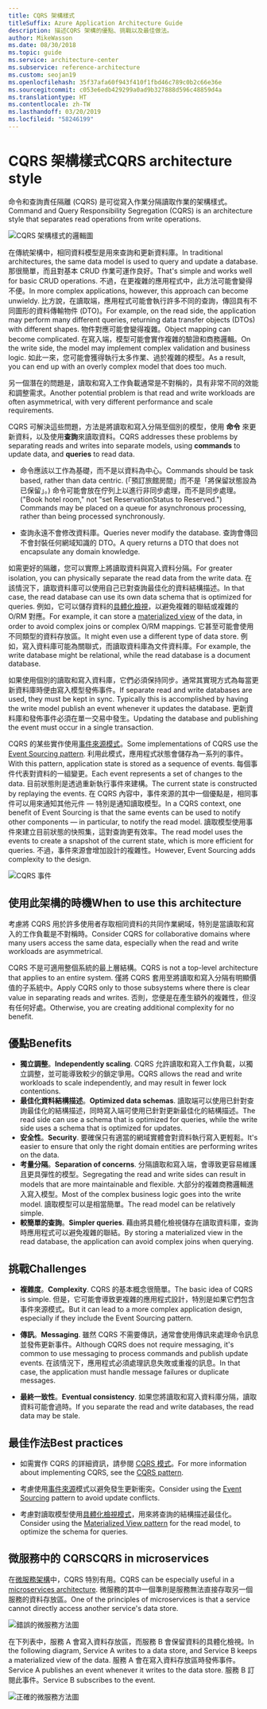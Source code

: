 ```yaml
---
title: CQRS 架構樣式
titleSuffix: Azure Application Architecture Guide
description: 描述CQRS 架構的優點、挑戰以及最佳做法。
author: MikeWasson
ms.date: 08/30/2018
ms.topic: guide
ms.service: architecture-center
ms.subservice: reference-architecture
ms.custom: seojan19
ms.openlocfilehash: 35f37afa60f943f410f1fbd46c789c0b2c66e36e
ms.sourcegitcommit: c053e6edb429299a0ad9b327888d596c48859d4a
ms.translationtype: HT
ms.contentlocale: zh-TW
ms.lasthandoff: 03/20/2019
ms.locfileid: "58246199"
---
```

# <a name="cqrs-architecture-style"></a><span data-ttu-id="ae639-103">CQRS 架構樣式</span><span class="sxs-lookup"><span data-stu-id="ae639-103">CQRS architecture style</span></span>

<span data-ttu-id="ae639-104">命令和查詢責任隔離 (CQRS) 是可從寫入作業分隔讀取作業的架構樣式。</span><span class="sxs-lookup"><span data-stu-id="ae639-104">Command and Query Responsibility Segregation (CQRS) is an architecture style that separates read operations from write operations.</span></span>

![CQRS 架構樣式的邏輯圖](./images/cqrs-logical.svg)

<span data-ttu-id="ae639-106">在傳統架構中，相同資料模型是用來查詢和更新資料庫。</span><span class="sxs-lookup"><span data-stu-id="ae639-106">In traditional architectures, the same data model is used to query and update a database.</span></span> <span data-ttu-id="ae639-107">那很簡單，而且對基本 CRUD 作業可運作良好。</span><span class="sxs-lookup"><span data-stu-id="ae639-107">That's simple and works well for basic CRUD operations.</span></span> <span data-ttu-id="ae639-108">不過，在更複雜的應用程式中，此方法可能會變得不便。</span><span class="sxs-lookup"><span data-stu-id="ae639-108">In more complex applications, however, this approach can become unwieldy.</span></span> <span data-ttu-id="ae639-109">比方說，在讀取端，應用程式可能會執行許多不同的查詢，傳回具有不同圖形的資料傳輸物件 (DTO)。</span><span class="sxs-lookup"><span data-stu-id="ae639-109">For example, on the read side, the application may perform many different queries, returning data transfer objects (DTOs) with different shapes.</span></span> <span data-ttu-id="ae639-110">物件對應可能會變得複雜。</span><span class="sxs-lookup"><span data-stu-id="ae639-110">Object mapping can become complicated.</span></span> <span data-ttu-id="ae639-111">在寫入端，模型可能會實作複雜的驗證和商務邏輯。</span><span class="sxs-lookup"><span data-stu-id="ae639-111">On the write side, the model may implement complex validation and business logic.</span></span> <span data-ttu-id="ae639-112">如此一來，您可能會獲得執行太多作業、過於複雜的模型。</span><span class="sxs-lookup"><span data-stu-id="ae639-112">As a result, you can end up with an overly complex model that does too much.</span></span>

<span data-ttu-id="ae639-113">另一個潛在的問題是，讀取和寫入工作負載通常是不對稱的，具有非常不同的效能和調整需求。</span><span class="sxs-lookup"><span data-stu-id="ae639-113">Another potential problem is that read and write workloads are often asymmetrical, with very different performance and scale requirements.</span></span>

<span data-ttu-id="ae639-114">CQRS 可解決這些問題，方法是將讀取和寫入分隔至個別的模型，使用 **命令** 來更新資料，以及使用**查詢**來讀取資料。</span><span class="sxs-lookup"><span data-stu-id="ae639-114">CQRS addresses these problems by separating reads and writes into separate models, using **commands** to update data, and **queries** to read data.</span></span>

- <span data-ttu-id="ae639-115">命令應該以工作為基礎，而不是以資料為中心。</span><span class="sxs-lookup"><span data-stu-id="ae639-115">Commands should be task based, rather than data centric.</span></span> <span data-ttu-id="ae639-116">(「預訂旅館房間」而不是「將保留狀態設為已保留」。) 命令可能會放在佇列上以進行非同步處理，而不是同步處理。</span><span class="sxs-lookup"><span data-stu-id="ae639-116">("Book hotel room," not "set ReservationStatus to Reserved.") Commands may be placed on a queue for asynchronous processing, rather than being processed synchronously.</span></span>

- <span data-ttu-id="ae639-117">查詢永遠不會修改資料庫。</span><span class="sxs-lookup"><span data-stu-id="ae639-117">Queries never modify the database.</span></span> <span data-ttu-id="ae639-118">查詢會傳回不會封裝任何網域知識的 DTO。</span><span class="sxs-lookup"><span data-stu-id="ae639-118">A query returns a DTO that does not encapsulate any domain knowledge.</span></span>

<span data-ttu-id="ae639-119">如需更好的隔離，您可以實際上將讀取資料與寫入資料分隔。</span><span class="sxs-lookup"><span data-stu-id="ae639-119">For greater isolation, you can physically separate the read data from the write data.</span></span> <span data-ttu-id="ae639-120">在該情況下，讀取資料庫可以使用自己已對查詢最佳化的資料結構描述。</span><span class="sxs-lookup"><span data-stu-id="ae639-120">In that case, the read database can use its own data schema that is optimized for queries.</span></span> <span data-ttu-id="ae639-121">例如，它可以儲存資料的[具體化檢視][materialized-view]，以避免複雜的聯結或複雜的 O/RM 對應。</span><span class="sxs-lookup"><span data-stu-id="ae639-121">For example, it can store a [materialized view][materialized-view] of the data, in order to avoid complex joins or complex O/RM mappings.</span></span> <span data-ttu-id="ae639-122">它甚至可能會使用不同類型的資料存放區。</span><span class="sxs-lookup"><span data-stu-id="ae639-122">It might even use a different type of data store.</span></span> <span data-ttu-id="ae639-123">例如，寫入資料庫可能為關聯式，而讀取資料庫為文件資料庫。</span><span class="sxs-lookup"><span data-stu-id="ae639-123">For example, the write database might be relational, while the read database is a document database.</span></span>

<span data-ttu-id="ae639-124">如果使用個別的讀取和寫入資料庫，它們必須保持同步。通常其實現方式為每當更新資料庫時便由寫入模型發佈事件。</span><span class="sxs-lookup"><span data-stu-id="ae639-124">If separate read and write databases are used, they must be kept in sync. Typically this is accomplished by having the write model publish an event whenever it updates the database.</span></span> <span data-ttu-id="ae639-125">更新資料庫和發佈事件必須在單一交易中發生。</span><span class="sxs-lookup"><span data-stu-id="ae639-125">Updating the database and publishing the event must occur in a single transaction.</span></span>

<span data-ttu-id="ae639-126">CQRS 的某些實作使用[事件來源模式][event-sourcing]。</span><span class="sxs-lookup"><span data-stu-id="ae639-126">Some implementations of CQRS use the [Event Sourcing pattern][event-sourcing].</span></span> <span data-ttu-id="ae639-127">利用此模式，應用程式狀態會儲存為一系列的事件。</span><span class="sxs-lookup"><span data-stu-id="ae639-127">With this pattern, application state is stored as a sequence of events.</span></span> <span data-ttu-id="ae639-128">每個事件代表對資料的一組變更。</span><span class="sxs-lookup"><span data-stu-id="ae639-128">Each event represents a set of changes to the data.</span></span> <span data-ttu-id="ae639-129">目前狀態則是透過重新執行事件來建構。</span><span class="sxs-lookup"><span data-stu-id="ae639-129">The current state is constructed by replaying the events.</span></span> <span data-ttu-id="ae639-130">在 CQRS 內容中，事件來源的其中一個優點是，相同事件可以用來通知其他元件 &mdash; 特別是通知讀取模型。</span><span class="sxs-lookup"><span data-stu-id="ae639-130">In a CQRS context, one benefit of Event Sourcing is that the same events can be used to notify other components &mdash; in particular, to notify the read model.</span></span> <span data-ttu-id="ae639-131">讀取模型使用事件來建立目前狀態的快照集，這對查詢更有效率。</span><span class="sxs-lookup"><span data-stu-id="ae639-131">The read model uses the events to create a snapshot of the current state, which is more efficient for queries.</span></span> <span data-ttu-id="ae639-132">不過，事件來源會增加設計的複雜性。</span><span class="sxs-lookup"><span data-stu-id="ae639-132">However, Event Sourcing adds complexity to the design.</span></span>

![CQRS 事件](./images/cqrs-events.svg)

## <a name="when-to-use-this-architecture"></a><span data-ttu-id="ae639-134">使用此架構的時機</span><span class="sxs-lookup"><span data-stu-id="ae639-134">When to use this architecture</span></span>

<span data-ttu-id="ae639-135">考慮將 CQRS 用於許多使用者存取相同資料的共同作業網域，特別是當讀取和寫入的工作負載是不對稱時。</span><span class="sxs-lookup"><span data-stu-id="ae639-135">Consider CQRS for collaborative domains where many users access the same data, especially when the read and write workloads are asymmetrical.</span></span>

<span data-ttu-id="ae639-136">CQRS 不是可適用整個系統的最上層結構。</span><span class="sxs-lookup"><span data-stu-id="ae639-136">CQRS is not a top-level architecture that applies to an entire system.</span></span> <span data-ttu-id="ae639-137">僅將 CQRS 套用至將讀取和寫入分隔有明顯價值的子系統中。</span><span class="sxs-lookup"><span data-stu-id="ae639-137">Apply CQRS only to those subsystems where there is clear value in separating reads and writes.</span></span> <span data-ttu-id="ae639-138">否則，您便是在產生額外的複雜性，但沒有任何好處。</span><span class="sxs-lookup"><span data-stu-id="ae639-138">Otherwise, you are creating additional complexity for no benefit.</span></span>

## <a name="benefits"></a><span data-ttu-id="ae639-139">優點</span><span class="sxs-lookup"><span data-stu-id="ae639-139">Benefits</span></span>

- <span data-ttu-id="ae639-140">**獨立調整**。</span><span class="sxs-lookup"><span data-stu-id="ae639-140">**Independently scaling**.</span></span> <span data-ttu-id="ae639-141">CQRS 允許讀取和寫入工作負載，以獨立調整，並可能導致較少的鎖定爭用。</span><span class="sxs-lookup"><span data-stu-id="ae639-141">CQRS allows the read and write workloads to scale independently, and may result in fewer lock contentions.</span></span>
- <span data-ttu-id="ae639-142">**最佳化資料結構描述**。</span><span class="sxs-lookup"><span data-stu-id="ae639-142">**Optimized data schemas**.</span></span> <span data-ttu-id="ae639-143">讀取端可以使用已針對查詢最佳化的結構描述，同時寫入端可使用已針對更新最佳化的結構描述。</span><span class="sxs-lookup"><span data-stu-id="ae639-143">The read side can use a schema that is optimized for queries, while the write side uses a schema that is optimized for updates.</span></span>
- <span data-ttu-id="ae639-144">**安全性**。</span><span class="sxs-lookup"><span data-stu-id="ae639-144">**Security**.</span></span> <span data-ttu-id="ae639-145">要確保只有適當的網域實體會對資料執行寫入更輕鬆。</span><span class="sxs-lookup"><span data-stu-id="ae639-145">It's easier to ensure that only the right domain entities are performing writes on the data.</span></span>
- <span data-ttu-id="ae639-146">**考量分隔**。</span><span class="sxs-lookup"><span data-stu-id="ae639-146">**Separation of concerns**.</span></span> <span data-ttu-id="ae639-147">分隔讀取和寫入端，會導致更容易維護且更具彈性的模型。</span><span class="sxs-lookup"><span data-stu-id="ae639-147">Segregating the read and write sides can result in models that are more maintainable and flexible.</span></span> <span data-ttu-id="ae639-148">大部分的複雜商務邏輯進入寫入模型。</span><span class="sxs-lookup"><span data-stu-id="ae639-148">Most of the complex business logic goes into the write model.</span></span> <span data-ttu-id="ae639-149">讀取模型可以是相當簡單。</span><span class="sxs-lookup"><span data-stu-id="ae639-149">The read model can be relatively simple.</span></span>
- <span data-ttu-id="ae639-150">**較簡單的查詢**。</span><span class="sxs-lookup"><span data-stu-id="ae639-150">**Simpler queries**.</span></span> <span data-ttu-id="ae639-151">藉由將具體化檢視儲存在讀取資料庫，查詢時應用程式可以避免複雜的聯結。</span><span class="sxs-lookup"><span data-stu-id="ae639-151">By storing a materialized view in the read database, the application can avoid complex joins when querying.</span></span>

## <a name="challenges"></a><span data-ttu-id="ae639-152">挑戰</span><span class="sxs-lookup"><span data-stu-id="ae639-152">Challenges</span></span>

- <span data-ttu-id="ae639-153">**複雜度**。</span><span class="sxs-lookup"><span data-stu-id="ae639-153">**Complexity**.</span></span> <span data-ttu-id="ae639-154">CQRS 的基本概念很簡單。</span><span class="sxs-lookup"><span data-stu-id="ae639-154">The basic idea of CQRS is simple.</span></span> <span data-ttu-id="ae639-155">但是，它可能會導致更複雜的應用程式設計，特別是如果它們包含事件來源模式。</span><span class="sxs-lookup"><span data-stu-id="ae639-155">But it can lead to a more complex application design, especially if they include the Event Sourcing pattern.</span></span>

- <span data-ttu-id="ae639-156">**傳訊**。</span><span class="sxs-lookup"><span data-stu-id="ae639-156">**Messaging**.</span></span> <span data-ttu-id="ae639-157">雖然 CQRS 不需要傳訊，通常會使用傳訊來處理命令訊息並發佈更新事件。</span><span class="sxs-lookup"><span data-stu-id="ae639-157">Although CQRS does not require messaging, it's common to use messaging to process commands and publish update events.</span></span> <span data-ttu-id="ae639-158">在該情況下，應用程式必須處理訊息失敗或重複的訊息。</span><span class="sxs-lookup"><span data-stu-id="ae639-158">In that case, the application must handle message failures or duplicate messages.</span></span>

- <span data-ttu-id="ae639-159">**最終一致性**。</span><span class="sxs-lookup"><span data-stu-id="ae639-159">**Eventual consistency**.</span></span> <span data-ttu-id="ae639-160">如果您將讀取和寫入資料庫分隔，讀取資料可能會過時。</span><span class="sxs-lookup"><span data-stu-id="ae639-160">If you separate the read and write databases, the read data may be stale.</span></span>

## <a name="best-practices"></a><span data-ttu-id="ae639-161">最佳作法</span><span class="sxs-lookup"><span data-stu-id="ae639-161">Best practices</span></span>

- <span data-ttu-id="ae639-162">如需實作 CQRS 的詳細資訊，請參閱 [CQRS 模式][cqrs-pattern]。</span><span class="sxs-lookup"><span data-stu-id="ae639-162">For more information about implementing CQRS, see the [CQRS pattern][cqrs-pattern].</span></span>

- <span data-ttu-id="ae639-163">考慮使用[事件來源][event-sourcing]模式以避免發生更新衝突。</span><span class="sxs-lookup"><span data-stu-id="ae639-163">Consider using the [Event Sourcing][event-sourcing] pattern to avoid update conflicts.</span></span>

- <span data-ttu-id="ae639-164">考慮對讀取模型使用[具體化檢視模式][materialized-view]，用來將查詢的結構描述最佳化。</span><span class="sxs-lookup"><span data-stu-id="ae639-164">Consider using the [Materialized View pattern][materialized-view] for the read model, to optimize the schema for queries.</span></span>

## <a name="cqrs-in-microservices"></a><span data-ttu-id="ae639-165">微服務中的 CQRS</span><span class="sxs-lookup"><span data-stu-id="ae639-165">CQRS in microservices</span></span>

<span data-ttu-id="ae639-166">在[微服務架構][microservices]中，CQRS 特別有用。</span><span class="sxs-lookup"><span data-stu-id="ae639-166">CQRS can be especially useful in a [microservices architecture][microservices].</span></span> <span data-ttu-id="ae639-167">微服務的其中一個準則是服務無法直接存取另一個服務的資料存放區。</span><span class="sxs-lookup"><span data-stu-id="ae639-167">One of the principles of microservices is that a service cannot directly access another service's data store.</span></span>

![錯誤的微服務方法圖](./images/cqrs-microservices-wrong.png)

<span data-ttu-id="ae639-169">在下列表中，服務 A 會寫入資料存放區，而服務 B 會保留資料的具體化檢視。</span><span class="sxs-lookup"><span data-stu-id="ae639-169">In the following diagram, Service A writes to a data store, and Service B keeps a materialized view of the data.</span></span> <span data-ttu-id="ae639-170">服務 A 會在寫入資料存放區時發佈事件。</span><span class="sxs-lookup"><span data-stu-id="ae639-170">Service A publishes an event whenever it writes to the data store.</span></span> <span data-ttu-id="ae639-171">服務 B 訂閱此事件。</span><span class="sxs-lookup"><span data-stu-id="ae639-171">Service B subscribes to the event.</span></span>

![正確的微服務方法圖](./images/cqrs-microservices-right.png)

<!-- links -->

[cqrs-pattern]: ../../patterns/cqrs.md
[event-sourcing]: ../../patterns/event-sourcing.md
[materialized-view]: ../../patterns/materialized-view.md
[microservices]: ./microservices.md
